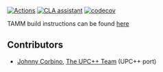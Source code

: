 [![Actions](https://github.com/NWChemEx-Project/TAMM/workflows/TAMM_CI/badge.svg)](https://github.com/NWChemEx-Project/TAMM)
[![CLA assistant](https://cla-assistant.io/readme/badge/NWChemEx-Project/TAMM)](https://cla-assistant.io/NWChemEx-Project/TAMM)
[![codecov](https://codecov.io/gh/NWChemEx-Project/TAMM/branch/main/graph/badge.svg?token=rlCvgnawKX)](https://codecov.io/gh/NWChemEx-Project/TAMM)

TAMM build instructions can be found [here](docs/install.md)


## Contributors

* [Johnny Corbino](https://crd.lbl.gov/divisions/amcr/computer-science-amcr/class/members/class-staff/johnny-corbino), [The UPC++ Team](https://bitbucket.org/berkeleylab/upcxx/wiki/Home) (UPC++ port)
